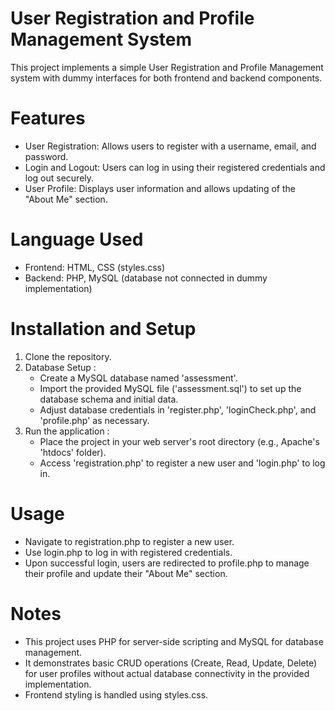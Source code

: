# User Registration and Profile Management System
This project implements a simple User Registration and Profile Management system with dummy interfaces for both frontend and backend components.

# Features 
- User Registration: Allows users to register with a username, email, and password.
- Login and Logout: Users can log in using their registered credentials and log out securely.
- User Profile: Displays user information and allows updating of the "About Me" section.

# Language Used
- Frontend: HTML, CSS (styles.css)
- Backend: PHP, MySQL (database not connected in dummy implementation)

# Installation and Setup
1. Clone the repository.
2. Database Setup :
   - Create a MySQL database named 'assessment'.
   - Import the provided MySQL file ('assessment.sql') to set up the database schema and initial data.
   - Adjust database credentials in 'register.php', 'loginCheck.php', and 'profile.php' as necessary.
3. Run the application :
   - Place the project in your web server's root directory (e.g., Apache's 'htdocs' folder).
   - Access 'registration.php' to register a new user and 'login.php' to log in.

# Usage
- Navigate to registration.php to register a new user.
- Use login.php to log in with registered credentials.
- Upon successful login, users are redirected to profile.php to manage their profile and update their "About Me" section.

# Notes
- This project uses PHP for server-side scripting and MySQL for database management.
- It demonstrates basic CRUD operations (Create, Read, Update, Delete) for user profiles without actual database connectivity in the provided implementation.
- Frontend styling is handled using styles.css.

